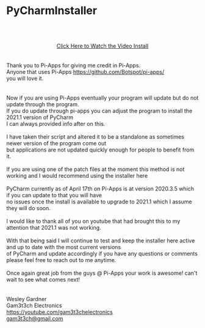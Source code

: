 # PyCharmInstaller
<br><br><center><a href="https://youtu.be/2tS1UfC9rPk" Target="new">Click Here to Watch the Video Install</a></br></br></center>
</br>
Thank you to Pi-Apps for giving me credit in Pi-Apps.</br>
Anyone that uses Pi-Apps https://github.com/Botspot/pi-apps/</br>
you will love it.</br>
</br></br>
Now if you are using Pi-Apps eventually your program will update but do not update through the program.</br>
If you do update through pi-apps you can adjust the program to install the 2021.1 version of PyCharm</br>
I can always provided info after on this.</br>
</br>
I have taken their script and altered it to be a standalone as sometimes newer version of the program come out</br>
but applications are not updated quickly enough for people to benefit from it.</br>
</br>
If you are using one of the patch files at the moment this method is not working and I would recommend using the installer here</br>
</br>
PyCharm currently as of April 17th on Pi-Apps is at version 2020.3.5 which if you can update to that you will have</br>
no issues once the install is available to upgrade to 2021.1 which I assume they will do soon.</br>
</br>
I would like to thank all of you on youtube that had brought this to my attention that 2021.1 was not working.</br>
</br>
With that being said I will continue to test and keep the installer here active and up to date with the most current versions</br>
of PyCharm and update accordingly if you have any questions or comments please feel free to reach out to me anytime.</br>
</br>
Once again great job from the guys @ Pi-Apps your work is awesome! can't wait to see what comes next!</br>
</br></br>
Wesley Gardner</br>
Gam3t3ch Electronics</br>
https://youtube.com/gam3t3chelectronics</br>
gam3t3ch@gmail.com</br>
</br></br>
